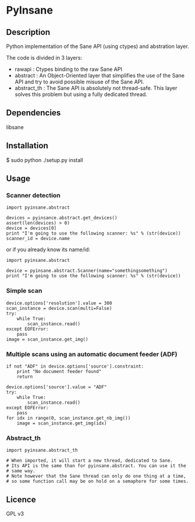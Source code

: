 # PyInsane

## Description

Python implementation of the Sane API (using ctypes) and abstration layer.

The code is divided in 3 layers:
- rawapi : Ctypes binding to the raw Sane API
- abstract : An Object-Oriented layer that simplifies the use of the Sane API
  and try to avoid possible misuse of the Sane API.
- abstract\_th : The Sane API is absolutely not thread-safe. This layer solves
  this problem but using a fully dedicated thread.

## Dependencies

libsane

## Installation

$ sudo python ./setup.py install

## Usage

### Scanner detection

	import pyinsane.abstract

	devices = pyinsance.abstract.get_devices()
	assert(len(devices) > 0)
	device = devices[0]
	print "I'm going to use the following scanner: %s" % (str(device))
	scanner_id = device.name

or if you already know its name/id:

	import pyinsane.abstract

	device = pyinsane.abstract.Scanner(name="somethingsomething")
	print "I'm going to use the following scanner: %s" % (str(device))

### Simple scan

	device.options['resolution'].value = 300
	scan_instance = device.scan(multi=False)
	try:
		while True:
			scan_instance.read()
	except EOFError:
		pass
	image = scan_instance.get_img()

### Multiple scans using an automatic document feeder (ADF)

	if not "ADF" in device.options['source'].constraint:
		print "No document feeder found"
		return

	device.options['source'].value = "ADF"
	try:
		while True:
			scan_instance.read()
	except EOFError:
		pass
	for idx in range(0, scan_instance.get_nb_img())
		image = scan_instance.get_img(idx)

### Abstract\_th

	import pyinsane.abstract_th

	# When imported, it will start a new thread, dedicated to Sane.
	# Its API is the same than for pyinsane.abstract. You can use it the
	# same way.
	# Note however that the Sane thread can only do one thing at a time,
	# so some function call may be on hold on a semaphore for some times.

## Licence

GPL v3

